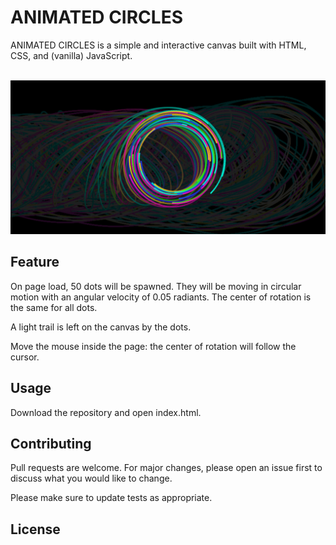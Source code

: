 # ANIMATED CIRCLES
ANIMATED CIRCLES is a simple and interactive canvas built with HTML, CSS, and (vanilla) JavaScript.

 ​ ​ ​ ​ ​ ​ ​ ​ ​ ​ ​ ​ ​ ​ ​ ​ ​ ​ ​ ​ ​ ​ ​ ​ <img src="img/preview.png" width= "700px">

## Feature
On page load, 50 dots will be spawned. They will be moving in circular motion with an angular velocity of 0.05 radiants. The center of rotation is the same for all dots.

A light trail is left on the canvas by the dots.

Move the mouse inside the page: the center of rotation will follow the cursor.


## Usage
Download the repository and open index.html.


## Contributing
Pull requests are welcome. For major changes, please open an issue first to discuss what you would like to change.

Please make sure to update tests as appropriate.

## License 
